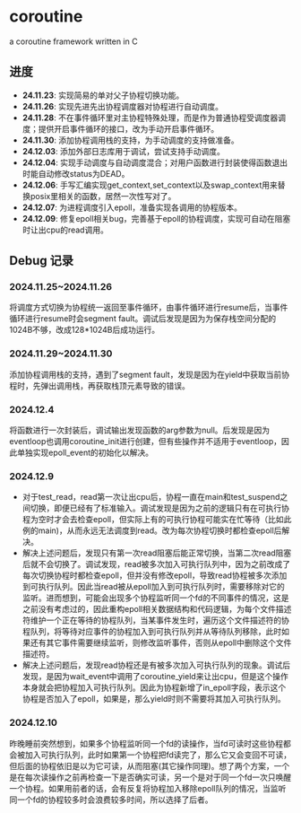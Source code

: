 # coroutine
a coroutine framework written in C

## 进度
- **24.11.23**: 实现简易的单对父子协程切换功能。
- **24.11.26**: 实现先进先出协程调度器对协程进行自动调度。
- **24.11.28**: 不在事件循环里对主协程特殊处理，而是作为普通协程受调度器调度；提供开启事件循环的接口，改为手动开启事件循环。
- **24.11.30**: 添加协程调用栈的支持，为手动调度的支持做准备。
- **24.12.03**: 添加外部日志库用于调试，尝试支持手动调度。
- **24.12.04**: 实现手动调度与自动调度混合；对用户函数进行封装使得函数退出时能自动修改status为DEAD。
- **24.12.06**: 手写汇编实现get_context,set_context以及swap_context用来替换posix里相关的函数，居然一次性写对了。
- **24.12.07**: 为进程调度引入epoll，准备实现各调用的协程版本。
- **24.12.09**: 修复epoll相关bug，完善基于epoll的协程调度，实现可自动在阻塞时让出cpu的read调用。

## Debug 记录
### 2024.11.25~2024.11.26
将调度方式切换为协程统一返回至事件循环，由事件循环进行resume后，当事件循环进行resume时会segment fault。调试后发现是因为为保存栈空间分配的1024B不够，改成128*1024B后成功运行。
### 2024.11.29~2024.11.30
添加协程调用栈的支持，遇到了segment fault，发现是因为在yield中获取当前协程时，先弹出调用栈，再获取栈顶元素导致的错误。
### 2024.12.4
将函数进行一次封装后，调试输出发现函数的arg参数为null。后发现是因为eventloop也调用coroutine_init进行创建，但有些操作并不适用于eventloop，因此单独实现epoll_event的初始化以解决。
### 2024.12.9
- 对于test_read，read第一次让出cpu后，协程一直在main和test_suspend之间切换，即便已经有了标准输入。调试发现是因为之前的逻辑只有在可执行协程为空时才会去检查epoll，但实际上有的可执行协程可能实在忙等待（比如此例的main)，从而永远无法调度到read。改为每次协程切换时都检查epoll后解决。
- 解决上述问题后，发现只有第一次read阻塞后能正常切换，当第二次read阻塞后就不会切换了。调试发现，read被多次加入可执行队列中，因为之前改成了每次切换协程时都检查epoll，但并没有修改epoll，导致read协程被多次添加到可执行队列。因此当read被从epoll加入到可执行队列时，需要移除对它的监听。进而想到，可能会出现多个协程监听同一个fd的不同事件的情况，这是之前没有考虑过的，因此重构epoll相关数据结构和代码逻辑，为每个文件描述符维护一个正在等待的协程队列，当某事件发生时，遍历这个文件描述符的协程队列，将等待对应事件的协程加入到可执行队列并从等待队列移除，此时如果还有其它事件需要继续监听，则修改监听事件，否则从epoll中删除这个文件描述符。
- 解决上述问题后，发现read协程还是有被多次加入可执行队列的现象。调试后发现，是因为wait_event中调用了coroutine_yield来让出cpu，但是这个操作本身就会把协程加入可执行队列。因此为协程新增了in_epoll字段，表示这个协程是否加入了epoll，如果是，那么yield时则不需要将其加入可执行队列。
### 2024.12.10
昨晚睡前突然想到，如果多个协程监听同一个fd的读操作，当fd可读时这些协程都会被加入可执行队列，此时如果第一个协程把fd读完了，那么它又会变回不可读，但后面的协程依旧是以为它可读，从而阻塞(其它操作同理)。想了两个方案，一个是在每次读操作之前再检查一下是否确实可读，另一个是对于同一个fd一次只唤醒一个协程。如果用前者的话，会有反复将协程加入移除epoll队列的情况，当监听同一个fd的协程较多时会浪费较多时间，所以选择了后者。
